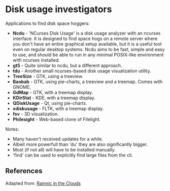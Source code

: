 # Disk usage investigators

Applications to find disk space hoggers:

- **Ncdu** - 'NCurses Disk Usage' is a disk usage analyzer with an ncurses interface. It is designed to find space hogs on a remote server where you don't have an entire graphical setup available, but it is a useful tool even on regular desktop systems. Ncdu aims to be fast, simple and easy to use, and should be able to run in any minimal POSIX-like environment with ncurses installed.
- **gt5** - Quite similar to ncdu, but a different approach.
- **tdu** - Another small ncurses-based disk usage visualization utility.
- **TreeSize** - GTK, using a treeview.
- **Baobab** - GTK, using pie-charts, a treeview and a treemap. Comes with GNOME.
- **GdMap** - GTK, with a treemap display.
- **KDirStat** - KDE, with a treemap display.
- **QDiskUsage** - Qt, using pie-charts.
- **xdiskusage** - FLTK, with a treemap display.
- **fsv** - 3D visualization.
- **Philesight** - Web-based clone of Filelight.

Notes:
- Many haven't received updates for a while.
- Albeit more powerfull than 'du' they are also significantly bigger.
- Most (if not all) will have to be installed manually.
- 'find' can be used to explicitly find large files from the cli.


## References

Adapted from: [Rainnic in the Clouds][1]


<!-- REFERENCES -->

[1]: http://rainnic.altervista.org/en/node/381
